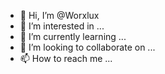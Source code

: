 - 👋 Hi, I’m @Worxlux
- 👀 I’m interested in ...
- 🌱 I’m currently learning ...
- 💞️ I’m looking to collaborate on ...
- 📫 How to reach me ...

<!---
Worxlux/Worxlux is a ✨ special ✨ repository because its `README.md` (this file) appears on your GitHub profile.
You can click the Preview link to take a look at your changes.
--->
